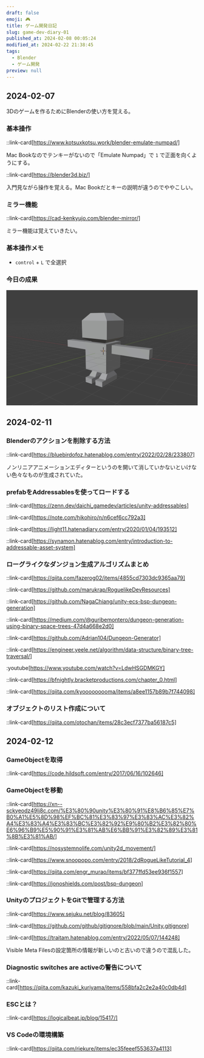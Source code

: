 ```yaml
---
draft: false
emoji: 🎮
title: ゲーム開発日記
slug: game-dev-diary-01
published_at: 2024-02-08 00:05:24
modified_at: 2024-02-22 21:38:45
tags:
  - Blender
  - ゲーム開発
preview: null
---
```


## 2024-02-07

3Dのゲームを作るためにBlenderの使い方を覚える。

### 基本操作

::link-card[https://www.kotsuxkotsu.work/blender-emulate-numpad/]

Mac Bookなのでテンキーがないので「Emulate Numpad」で `1` で正面を向くようにする。

::link-card[https://blender3d.biz/]

入門見ながら操作を覚える。Mac Bookだとキーの説明が違うのでややこしい。

### ミラー機能

::link-card[https://cad-kenkyujo.com/blender-mirror/]

ミラー機能は覚えていきたい。

### 基本操作メモ

- `control` + `L` で全選択

### 今日の成果

![人間のようなもの](/assets/game/human.jpg)

## 2024-02-11

### Blenderのアクションを削除する方法

::link-card[https://bluebirdofoz.hatenablog.com/entry/2022/02/28/233807]

ノンリニアアニメーションエディターというのを開いて消していかないといけない色々なものが生成されていた。

### prefabをAddressablesを使ってロードする

::link-card[https://zenn.dev/daichi_gamedev/articles/unity-addressables]

::link-card[https://note.com/hikohiro/n/n6cef6cc792a3]

::link-card[https://light11.hatenadiary.com/entry/2020/01/04/193512]

::link-card[https://synamon.hatenablog.com/entry/introduction-to-addressable-asset-system]

### ローグライクなダンジョン生成アルゴリズムまとめ

::link-card[https://qiita.com/fazerog02/items/4855cd7303dc9365aa79]

::link-card[https://github.com/marukrap/RoguelikeDevResources]

::link-card[https://github.com/NagaChiang/unity-ecs-bsp-dungeon-generation]

::link-card[https://medium.com/@guribemontero/dungeon-generation-using-binary-space-trees-47d4a668e2d0]

::link-card[https://github.com/Adrian104/Dungeon-Generator]

::link-card[https://engineer.yeele.net/algorithm/data-structure/binary-tree-traversal/]

:youtube[https://www.youtube.com/watch?v=LdwHSGDMKGY]

::link-card[https://bfnightly.bracketproductions.com/chapter_0.html]

::link-card[https://qiita.com/kyooooooooma/items/a8ee1157b89b7f744098]

### オブジェクトのリスト作成について

::link-card[https://qiita.com/otochan/items/28c3ecf7377ba56187c5]

## 2024-02-12

### GameObjectを取得

::link-card[https://code.hildsoft.com/entry/2017/06/16/102646]

### GameObjectを移動

::link-card[https://xn--sckyeodz49lj8c.com/%E3%80%90unity%E3%80%91%E8%B6%85%E7%B0%A1%E5%8D%98%EF%BC%81%E3%83%97%E3%83%AC%E3%82%A4%E3%83%A4%E3%83%BC%E3%82%92%E9%80%B2%E3%82%80%E6%96%B9%E5%90%91%E3%81%AB%E6%BB%91%E3%82%89%E3%81%8B%E3%81%AB/]

::link-card[https://nosystemnolife.com/unity2d_movement/]

::link-card[https://www.snoopopo.com/entry/2018/2dRogueLikeTutorial_4]

::link-card[https://qiita.com/engr_murao/items/bf377ffd53ee936f1557]

::link-card[https://jonoshields.com/post/bsp-dungeon]

### UnityのプロジェクトをGitで管理する方法

::link-card[https://www.sejuku.net/blog/83605]

::link-card[https://github.com/github/gitignore/blob/main/Unity.gitignore]

::link-card[https://traitam.hatenablog.com/entry/2022/05/07/144248]

Visible Meta Filesの設定箇所の情報が新しいのと古いので違うので混乱した。

### Diagnostic switches are activeの警告について

::link-card[https://qiita.com/kazuki_kuriyama/items/558bfa2c2e2a40c0db4d]

### ESCとは？

::link-card[https://logicalbeat.jp/blog/15417/]

### VS Codeの環境構築

::link-card[https://qiita.com/riekure/items/ec35feeef553637a4113]
